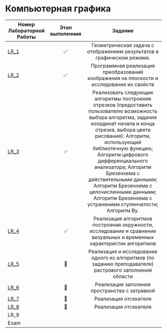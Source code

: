 # Компьютерная графика

| Номер Лабораторной Работы  |     Этап выполенния     |      Задание     |
| ------------- |:-------------:|:-------------:|
| [LR_1](https://github.com/AndreevAA/BMSTU/tree/master/eduSem_4/computerGraphics/LR_1) | ✅ | Геометрическая задача с отображением результатов в графическом режиме. |
| [LR_2](https://github.com/AndreevAA/BMSTU/tree/master/eduSem_4/computerGraphics/LR_2) | ✅ | Программная реализация преобразований изображения на плоскости и исследование их свойств |
| [LR_3](https://github.com/AndreevAA/BMSTU/tree/master/eduSem_4/computerGraphics/LR_3) | ✅ | Реализовать следующие алгоритмы построения отрезков (предоставить пользователю возможность выбора алгоритма, задания координат начала и конца отрезка, выбора цвета рисования): Алгоритм, использующий библиотечную функцию; Алгоритм цифрового дифференциального анализатора; Алгоритм Брезенхема с действительными данными; Алгоритм Брезенхема с целочисленными данными; Алгоритм Брезенхема с устранением ступенчатости; Алгоритм Ву. |
| [LR_4](https://github.com/AndreevAA/BMSTU/tree/master/eduSem_4/computerGraphics/LR_4) | ✅ | Реализация алгоритмов построения окружности, исследование и сравнение визуальных и временных характеристик алгоритмов|
| [LR_5](https://github.com/AndreevAA/BMSTU/tree/master/eduSem_4/computerGraphics/LR_5) | 🔄 | Реализация и исследование  одного из алгоритмов (по заданию преподавателя)  растрового заполнения области |
| [LR_6](https://github.com/AndreevAA/BMSTU/tree/master/eduSem_4/computerGraphics/LR_6) | 🔄 | Реализация заполения пространства с затравкой |
| [LR_7](https://github.com/AndreevAA/BMSTU/tree/master/eduSem_4/computerGraphics/LR_7) | 🔄 | Реализация отсекателя |
| [LR_8](https://github.com/AndreevAA/BMSTU/tree/master/eduSem_4/computerGraphics/LR_8) | 🔄 | Реализация отсекателя |
| LR_9 |  ||
| Exam |||

